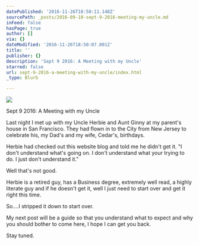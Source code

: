 ```yaml
---
datePublished: '2016-11-26T18:50:11.148Z'
sourcePath: _posts/2016-09-10-sept-9-2016-meeting-my-uncle.md
inFeed: false
hasPage: true
author: []
via: {}
dateModified: '2016-11-26T18:50:07.001Z'
title: ''
publisher: {}
description: 'Sept 9 2016: A Meeting with my Uncle'
starred: false
url: sept-9-2016-a-meeting-with-my-uncle/index.html
_type: Blurb

---
```

![](https://the-grid-user-content.s3-us-west-2.amazonaws.com/1583213b-0506-4777-a8f5-ef8a6350223d.jpg)

Sept 9 2016: A Meeting with my Uncle

Last night I met up with my Uncle Herbie and Aunt Ginny at my parent's house in San Francisco. They had flown in to the City from New Jersey to celebrate his, my Dad's and my wife, Cedar's, birthdays.

Herbie had checked out this website blog and told me he didn't get it. "I don't understand what's going on. I don't understand what your trying to do. I just don't understand it."

Well that's not good.

Herbie is a retired guy, has a Business degree, extremely well read, a highly literate guy and if he doesn't get it, well I just need to start over and get it right this time.

So....I stripped it down to start over.

My next post will be a guide so that you understand what to expect and why you should bother to come here, I hope I can get you back.

Stay tuned.